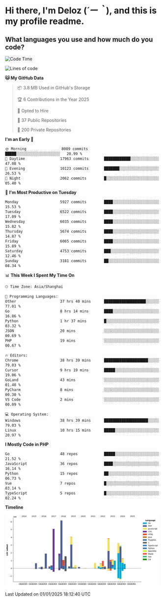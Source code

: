 # **Hi there, I'm Deloz (*´ー｀*), and this is my profile readme.**

## **What languages you use and how much do you code?**

<!--START_SECTION:waka-->
![Code Time](http://img.shields.io/badge/Code%20Time-5%2C407%20hrs%2014%20mins-blue)

![Lines of code](https://img.shields.io/badge/From%20Hello%20World%20I%27ve%20Written-42.2%20million%20lines%20of%20code-blue)

**🐱 My GitHub Data** 

> 📦 3.8 MB Used in GitHub's Storage 
 > 
> 🏆 6 Contributions in the Year 2025
 > 
> 💼 Opted to Hire
 > 
> 📜 37 Public Repositories 
 > 
> 🔑 200 Private Repositories 
 > 
**I'm an Early 🐤** 

```text
🌞 Morning                8009 commits        █████░░░░░░░░░░░░░░░░░░░░   20.99 % 
🌆 Daytime                17963 commits       ████████████░░░░░░░░░░░░░   47.08 % 
🌃 Evening                10123 commits       ███████░░░░░░░░░░░░░░░░░░   26.53 % 
🌙 Night                  2062 commits        █░░░░░░░░░░░░░░░░░░░░░░░░   05.40 % 
```
📅 **I'm Most Productive on Tuesday** 

```text
Monday                   5927 commits        ████░░░░░░░░░░░░░░░░░░░░░   15.53 % 
Tuesday                  6522 commits        ████░░░░░░░░░░░░░░░░░░░░░   17.09 % 
Wednesday                6035 commits        ████░░░░░░░░░░░░░░░░░░░░░   15.82 % 
Thursday                 5674 commits        ████░░░░░░░░░░░░░░░░░░░░░   14.87 % 
Friday                   6065 commits        ████░░░░░░░░░░░░░░░░░░░░░   15.89 % 
Saturday                 4753 commits        ███░░░░░░░░░░░░░░░░░░░░░░   12.46 % 
Sunday                   3181 commits        ██░░░░░░░░░░░░░░░░░░░░░░░   08.34 % 
```


📊 **This Week I Spent My Time On** 

```text
🕑︎ Time Zone: Asia/Shanghai

💬 Programming Languages: 
Other                    37 hrs 40 mins      ███████████████████░░░░░░   77.01 % 
Go                       8 hrs 14 mins       ████░░░░░░░░░░░░░░░░░░░░░   16.86 % 
Python                   1 hr 37 mins        █░░░░░░░░░░░░░░░░░░░░░░░░   03.32 % 
JSON                     20 mins             ░░░░░░░░░░░░░░░░░░░░░░░░░   00.69 % 
PHP                      19 mins             ░░░░░░░░░░░░░░░░░░░░░░░░░   00.67 % 

🔥 Editors: 
Chrome                   38 hrs 39 mins      ████████████████████░░░░░   79.03 % 
Cursor                   9 hrs 19 mins       █████░░░░░░░░░░░░░░░░░░░░   19.06 % 
GoLand                   43 mins             ░░░░░░░░░░░░░░░░░░░░░░░░░   01.48 % 
PyCharm                  8 mins              ░░░░░░░░░░░░░░░░░░░░░░░░░   00.30 % 
VS Code                  2 mins              ░░░░░░░░░░░░░░░░░░░░░░░░░   00.09 % 

💻 Operating System: 
Windows                  38 hrs 39 mins      ████████████████████░░░░░   79.03 % 
Linux                    10 hrs 15 mins      █████░░░░░░░░░░░░░░░░░░░░   20.97 % 
```

**I Mostly Code in PHP** 

```text
Go                       48 repos            █████░░░░░░░░░░░░░░░░░░░░   21.52 % 
JavaScript               36 repos            ████░░░░░░░░░░░░░░░░░░░░░   16.14 % 
Python                   15 repos            ██░░░░░░░░░░░░░░░░░░░░░░░   06.73 % 
Vue                      7 repos             █░░░░░░░░░░░░░░░░░░░░░░░░   03.14 % 
TypeScript               5 repos             █░░░░░░░░░░░░░░░░░░░░░░░░   02.24 % 
```



**Timeline**

![Lines of Code chart](https://raw.githubusercontent.com/deloz/deloz/main/assets/bar_graph.png)


 Last Updated on 01/01/2025 18:12:40 UTC
<!--END_SECTION:waka-->
